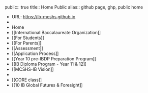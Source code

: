 public:: true
title:: Home Public
alias:: github page, ghp, public home

- URL: https://ib-mcshs.github.io
-
- Home
- [[International Baccalaureate Organization]]
- [[For Students]]
- [[For Parents]]
- [[Assessment]]
- [[Application Process]]
- [[Year 10 pre-IBDP Preparation Program]]
- [[IB Diploma Program - Year 11 & 12]]
- [[MCSHS-IB Vision]]
-
- [[CORE class]]
- [[10 IB Global Futures & Foresight]]